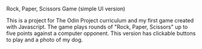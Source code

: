 Rock, Paper, Scissors Game (simple UI version)

This is a project for The Odin Project curriculum and my first game created with Javascript. The game plays rounds of "Rock, Paper, Scissors" up to five points against a computer opponent. This version has clickable buttons to play and a photo of my dog.
